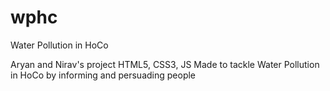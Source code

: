 # wphc
Water Pollution in HoCo

Aryan and Nirav's project
HTML5, CSS3, JS
Made to tackle Water Pollution in HoCo by informing and persuading people
